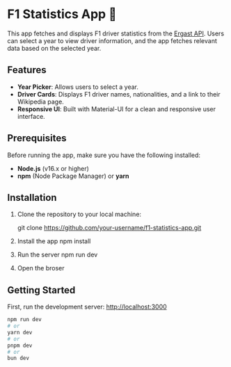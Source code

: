 # F1 Statistics App 🚗

This app fetches and displays F1 driver statistics from the [Ergast API](https://github.com/jolpica/jolpica-f1). Users can select a year to view driver information, and the app fetches relevant data based on the selected year.

## Features
- **Year Picker**: Allows users to select a year.
- **Driver Cards**: Displays F1 driver names, nationalities, and a link to their Wikipedia page.
- **Responsive UI**: Built with Material-UI for a clean and responsive user interface.

## Prerequisites

Before running the app, make sure you have the following installed:

- **Node.js** (v16.x or higher)
- **npm** (Node Package Manager) or **yarn**

## Installation

1. Clone the repository to your local machine:

   git clone https://github.com/your-username/f1-statistics-app.git

2. Install the app
npm install

3. Run the server
npm run dev

4. Open the broser


## Getting Started

First, run the development server:
[http://localhost:3000](http://localhost:3000)

```bash
npm run dev
# or
yarn dev
# or
pnpm dev
# or
bun dev
```
